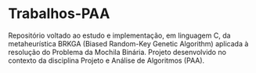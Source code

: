 # Trabalhos-PAA
Repositório voltado ao estudo e implementação, em linguagem C, da metaheurística BRKGA (Biased Random-Key Genetic Algorithm) aplicada à resolução do Problema da Mochila Binária. Projeto desenvolvido no contexto da disciplina Projeto e Análise de Algoritmos (PAA).
